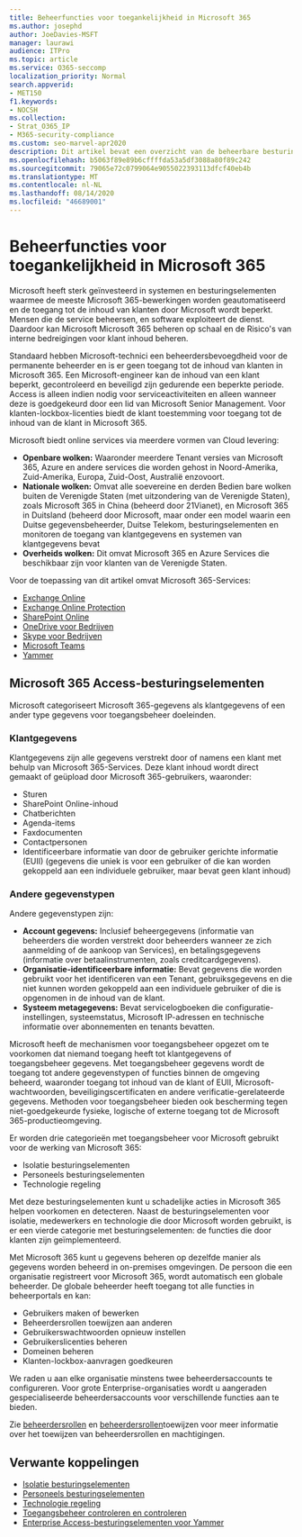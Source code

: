 ```yaml
---
title: Beheerfuncties voor toegankelijkheid in Microsoft 365
ms.author: josephd
author: JoeDavies-MSFT
manager: laurawi
audience: ITPro
ms.topic: article
ms.service: O365-seccomp
localization_priority: Normal
search.appverid:
- MET150
f1.keywords:
- NOCSH
ms.collection:
- Strat_O365_IP
- M365-security-compliance
ms.custom: seo-marvel-apr2020
description: Dit artikel bevat een overzicht van de beheerbare besturingselementen en gegevens categorisatie in Microsoft 365.
ms.openlocfilehash: b5063f89e89b6cffffda53a5df3088a80f89c242
ms.sourcegitcommit: 79065e72c0799064e9055022393113dfcf40eb4b
ms.translationtype: MT
ms.contentlocale: nl-NL
ms.lasthandoff: 08/14/2020
ms.locfileid: "46689001"
---
```

# <a name="administrative-access-controls-in-microsoft-365"></a>Beheerfuncties voor toegankelijkheid in Microsoft 365 

Microsoft heeft sterk geïnvesteerd in systemen en besturingselementen waarmee de meeste Microsoft 365-bewerkingen worden geautomatiseerd en de toegang tot de inhoud van klanten door Microsoft wordt beperkt. Mensen die de service beheersen, en software exploiteert de dienst. Daardoor kan Microsoft Microsoft 365 beheren op schaal en de Risico's van interne bedreigingen voor klant inhoud beheren.

Standaard hebben Microsoft-technici een beheerdersbevoegdheid voor de permanente beheerder en is er geen toegang tot de inhoud van klanten in Microsoft 365. Een Microsoft-engineer kan de inhoud van een klant beperkt, gecontroleerd en beveiligd zijn gedurende een beperkte periode. Access is alleen indien nodig voor serviceactiviteiten en alleen wanneer deze is goedgekeurd door een lid van Microsoft Senior Management. Voor klanten-lockbox-licenties biedt de klant toestemming voor toegang tot de inhoud van de klant in Microsoft 365.

Microsoft biedt online services via meerdere vormen van Cloud levering:

- **Openbare wolken:** Waaronder meerdere Tenant versies van Microsoft 365, Azure en andere services die worden gehost in Noord-Amerika, Zuid-Amerika, Europa, Zuid-Oost, Australië enzovoort.
- **Nationale wolken:** Omvat alle soevereine en derden Bedien bare wolken buiten de Verenigde Staten (met uitzondering van de Verenigde Staten), zoals Microsoft 365 in China (beheerd door 21Vianet), en Microsoft 365 in Duitsland (beheerd door Microsoft, maar onder een model waarin een Duitse gegevensbeheerder, Duitse Telekom, besturingselementen en monitoren de toegang van klantgegevens en systemen van klantgegevens bevat
- **Overheids wolken:** Dit omvat Microsoft 365 en Azure Services die beschikbaar zijn voor klanten van de Verenigde Staten.

Voor de toepassing van dit artikel omvat Microsoft 365-Services:

- [Exchange Online](https://docs.microsoft.com/Exchange/exchange-online)
- [Exchange Online Protection](https://docs.microsoft.com/Office365/SecurityCompliance/eop/exchange-online-protection-overview)
- [SharePoint Online](https://docs.microsoft.com/sharepoint/sharepoint-online)
- [OneDrive voor Bedrijven](https://docs.microsoft.com/OneDrive/onedrive)
- [Skype voor Bedrijven](https://docs.microsoft.com/SkypeForBusiness/skype-for-business-online)
- [Microsoft Teams](https://docs.microsoft.com/MicrosoftTeams/Teams-overview)
- [Yammer](https://docs.microsoft.com/yammer/yammer-landing-page)

## <a name="microsoft-365-access-controls"></a>Microsoft 365 Access-besturingselementen

Microsoft categoriseert Microsoft 365-gegevens als klantgegevens of een ander type gegevens voor toegangsbeheer doeleinden.

### <a name="customer-data"></a>Klantgegevens

Klantgegevens zijn alle gegevens verstrekt door of namens een klant met behulp van Microsoft 365-Services. Deze klant inhoud wordt direct gemaakt of geüpload door Microsoft 365-gebruikers, waaronder:

- Sturen
- SharePoint Online-inhoud
- Chatberichten
- Agenda-items
- Faxdocumenten
- Contactpersonen
- Identificeerbare informatie van door de gebruiker gerichte informatie (EUII) (gegevens die uniek is voor een gebruiker of die kan worden gekoppeld aan een individuele gebruiker, maar bevat geen klant inhoud)

### <a name="other-types-of-data"></a>Andere gegevenstypen

Andere gegevenstypen zijn:

- **Account gegevens:** Inclusief beheergegevens (informatie van beheerders die worden verstrekt door beheerders wanneer ze zich aanmelding of de aankoop van Services), en betalingsgegevens (informatie over betaalinstrumenten, zoals creditcardgegevens).
- **Organisatie-identificeerbare informatie:** Bevat gegevens die worden gebruikt voor het identificeren van een Tenant, gebruiksgegevens en die niet kunnen worden gekoppeld aan een individuele gebruiker of die is opgenomen in de inhoud van de klant.
- **Systeem metagegevens:** Bevat servicelogboeken die configuratie-instellingen, systeemstatus, Microsoft IP-adressen en technische informatie over abonnementen en tenants bevatten.

Microsoft heeft de mechanismen voor toegangsbeheer opgezet om te voorkomen dat niemand toegang heeft tot klantgegevens of toegangsbeheer gegevens. Met toegangsbeheer gegevens wordt de toegang tot andere gegevenstypen of functies binnen de omgeving beheerd, waaronder toegang tot inhoud van de klant of EUII, Microsoft-wachtwoorden, beveiligingscertificaten en andere verificatie-gerelateerde gegevens. Methoden voor toegangsbeheer bieden ook bescherming tegen niet-goedgekeurde fysieke, logische of externe toegang tot de Microsoft 365-productieomgeving.

Er worden drie categorieën met toegangsbeheer voor Microsoft gebruikt voor de werking van Microsoft 365:

- Isolatie besturingselementen
- Personeels besturingselementen
- Technologie regeling

Met deze besturingselementen kunt u schadelijke acties in Microsoft 365 helpen voorkomen en detecteren. Naast de besturingselementen voor isolatie, medewerkers en technologie die door Microsoft worden gebruikt, is er een vierde categorie met besturingselementen: de functies die door klanten zijn geïmplementeerd.

Met Microsoft 365 kunt u gegevens beheren op dezelfde manier als gegevens worden beheerd in on-premises omgevingen. De persoon die een organisatie registreert voor Microsoft 365, wordt automatisch een globale beheerder. De globale beheerder heeft toegang tot alle functies in beheerportals en kan:

- Gebruikers maken of bewerken
- Beheerdersrollen toewijzen aan anderen
- Gebruikerswachtwoorden opnieuw instellen
- Gebruikerslicenties beheren
- Domeinen beheren
- Klanten-lockbox-aanvragen goedkeuren

We raden u aan elke organisatie minstens twee beheerdersaccounts te configureren. Voor grote Enterprise-organisaties wordt u aangeraden gespecialiseerde beheerdersaccounts voor verschillende functies aan te bieden.

Zie [beheerdersrollen](https://docs.microsoft.com/microsoft-365/admin/add-users/assign-admin-roles) en [beheerdersrollen](https://docs.microsoft.com/microsoft-365/admin/add-users/about-admin-roles)toewijzen voor meer informatie over het toewijzen van beheerdersrollen en machtigingen.

## <a name="related-links"></a>Verwante koppelingen

- [Isolatie besturingselementen](microsoft-365-isolation-controls.md)
- [Personeels besturingselementen](microsoft-365-personnel-controls.md)
- [Technologie regeling](microsoft-365-technology-controls.md)
- [Toegangsbeheer controleren en controleren](microsoft-365-monitoring-and-auditing-access-controls.md)
- [Enterprise Access-besturingselementen voor Yammer](microsoft-365-yammer-enterprise-access-controls.md)
